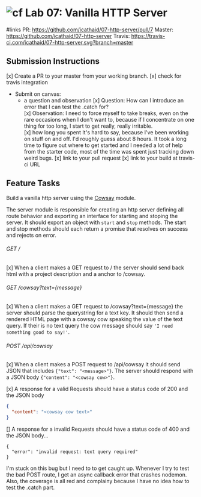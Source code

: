 ![cf](https://i.imgur.com/7v5ASc8.png) Lab 07: Vanilla HTTP Server
======
#links
PR: https://github.com/icathaid/07-http-server/pull/7
Master: https://github.com/icathaid/07-http-server
Travis: https://travis-ci.com/icathaid/07-http-server.svg?branch=master

## Submission Instructions
[x]  Create a PR to your master from your working branch.
[x] check for travis integration

* Submit on canvas:
  * a question and observation
  [x]  Question:
      How can I introduce an error that I can test the .catch for?  
  [x]  Observation:
      I need to force myself to take breaks, even on the rare occasions when I don't want to, because if I concentrate on one thing for too long, I start to get really, really irritable.  
  [x] how long you spent
        It's hard to say, because I've been working on stuff on and off.  I'd roughly guess about 8 hours.  It took a long time to figure out where to get started and I needed a lot of help from the starter code, most of the time was spent just tracking down weird bugs.
  [x]  link to your pull request
  [x]  link to your build at travis-ci URL
  

## Feature Tasks  
Build a vanilla http server using the [Cowsay](https://www.npmjs.com/package/cowsay) module.

The server module is responsible for creating an http server defining all route behavior and exporting an interface for starting and stoping the server. It should export an object with `start` and `stop` methods. The start and stop methods should each return a promise that resolves on success and rejects on error. 
###### GET /

  [x] When a client makes a GET request to / the server should send back html with a project description and a anchor to /cowsay.

###### GET /cowsay?text={message}

  [x]  When a client makes a GET request to /cowsay?text={message} the server should parse the querystring for a text key. It should then send a rendered HTML page with a cowsay cow speaking the value of the text query. If their is no text query the cow message should say `'I need something good to say!'`. 
###### POST /api/cowsay
 
  [x] When a client makes a POST request to /api/cowsay it should send JSON that includes `{"text": "<message>"}`. The server should respond with a JSON body `{"content": "<cowsay cow>"}`.  

  [x] A response for a valid Requests should have a status code of 200 and the JSON body   
``` json 
{
  "content": "<cowsay cow text>" 
}
```

  []  A response for a invalid Requests should have a status code of 400 and the JSON body...
```
{
  "error": "invalid request: text query required"
}
```

I'm stuck on this bug but I need to to get caught up.  Whenever I try to test the bad POST route, I get an async callback error that crashes nodemon.  Also, the coverage is all red and complainy because I have no idea how to test the .catch part.  